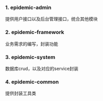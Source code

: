 ### 1. epidemic-admin
提供用户接口以及后台管理接口，统合其他模块
### 2. epidemic-framework
业务需求的编写，封装功能
### 3. epidemic-system
数据库crud，以及对应的service封装
### 4. epidemic-common
提供封装工具类
